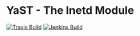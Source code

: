 # YaST - The Inetd Module #

[![Travis Build](https://travis-ci.org/yast/yast-inetd.svg?branch=master)](https://travis-ci.org/yast/yast-inetd)
[![Jenkins Build](http://img.shields.io/jenkins/s/https/ci.opensuse.org/yast-inetd-master.svg)](https://ci.opensuse.org/view/Yast/job/yast-inetd-master/)

